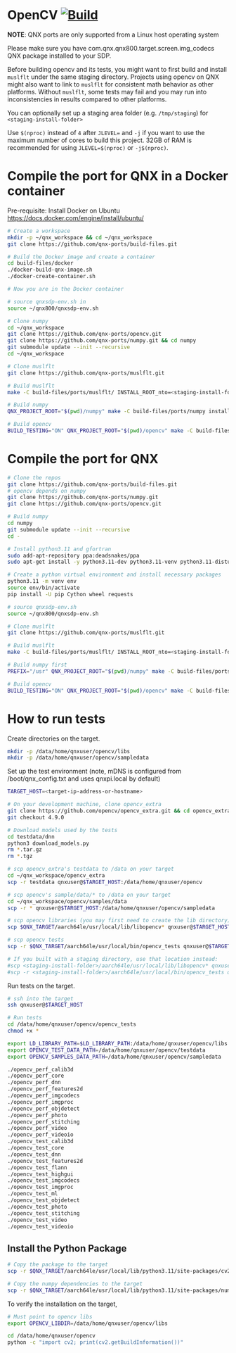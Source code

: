 # OpenCV [![Build](https://github.com/qnx-ports/build-files/actions/workflows/opencv.yml/badge.svg)](https://github.com/qnx-ports/build-files/actions/workflows/opencv.yml)

**NOTE**: QNX ports are only supported from a Linux host operating system

Please make sure you have com.qnx.qnx800.target.screen.img_codecs QNX package installed to your SDP.

Before building opencv and its tests, you might want to first build and install `muslflt`
under the same staging directory. Projects using opencv on QNX might also want to link to
`muslflt` for consistent math behavior as other platforms. Without `muslflt`, some tests
may fail and you may run into inconsistencies in results compared to other platforms.

You can optionally set up a staging area folder (e.g. `/tmp/staging`) for `<staging-install-folder>`

Use `$(nproc)` instead of `4` after `JLEVEL=` and `-j` if you want to use the maximum number of cores to build this project.
32GB of RAM is recommended for using `JLEVEL=$(nproc)` or `-j$(nproc)`.

# Compile the port for QNX in a Docker container

Pre-requisite: Install Docker on Ubuntu https://docs.docker.com/engine/install/ubuntu/
```bash
# Create a workspace
mkdir -p ~/qnx_workspace && cd ~/qnx_workspace
git clone https://github.com/qnx-ports/build-files.git

# Build the Docker image and create a container
cd build-files/docker
./docker-build-qnx-image.sh
./docker-create-container.sh

# Now you are in the Docker container

# source qnxsdp-env.sh in
source ~/qnx800/qnxsdp-env.sh

# Clone numpy
cd ~/qnx_workspace
git clone https://github.com/qnx-ports/opencv.git
git clone https://github.com/qnx-ports/numpy.git && cd numpy
git submodule update --init --recursive
cd ~/qnx_workspace

# Clone muslflt
git clone https://github.com/qnx-ports/muslflt.git

# Build muslflt
make -C build-files/ports/muslflt/ INSTALL_ROOT_nto=<staging-install-folder> USE_INSTALL_ROOT=true install QNX_PROJECT_ROOT="$(pwd)/muslflt" -j4

# Build numpy
QNX_PROJECT_ROOT="$(pwd)/numpy" make -C build-files/ports/numpy install -j4

# Build opencv
BUILD_TESTING="ON" QNX_PROJECT_ROOT="$(pwd)/opencv" make -C build-files/ports/opencv INSTALL_ROOT_nto=<staging-install-folder> USE_INSTALL_ROOT=true install -j4
```

# Compile the port for QNX
```bash
# Clone the repos
git clone https://github.com/qnx-ports/build-files.git
# opencv depends on numpy
git clone https://github.com/qnx-ports/numpy.git
git clone https://github.com/qnx-ports/opencv.git

# Build numpy
cd numpy
git submodule update --init --recursive
cd -

# Install python3.11 and gfortran
sudo add-apt-repository ppa:deadsnakes/ppa
sudo apt-get install -y python3.11-dev python3.11-venv python3.11-distutils software-properties-common gfortran

# Create a python virtual environment and install necessary packages
python3.11 -m venv env
source env/bin/activate
pip install -U pip Cython wheel requests

# source qnxsdp-env.sh
source ~/qnx800/qnxsdp-env.sh

# Clone muslflt
git clone https://github.com/qnx-ports/muslflt.git

# Build muslflt
make -C build-files/ports/muslflt/ INSTALL_ROOT_nto=<staging-install-folder> USE_INSTALL_ROOT=true install QNX_PROJECT_ROOT="$(pwd)/muslflt" -j4

# Build numpy first
PREFIX="/usr" QNX_PROJECT_ROOT="$(pwd)/numpy" make -C build-files/ports/numpy install -j4

# Build opencv
BUILD_TESTING="ON" QNX_PROJECT_ROOT="$(pwd)/opencv" make -C build-files/ports/opencv INSTALL_ROOT_nto=<staging-install-folder> USE_INSTALL_ROOT=true install -j4
```

# How to run tests

Create directories on the target.

```bash
mkdir -p /data/home/qnxuser/opencv/libs
mkdir -p /data/home/qnxuser/opencv/sampledata
````

Set up the test environment (note, mDNS is configured from
/boot/qnx_config.txt and uses qnxpi.local by default)
```bash
TARGET_HOST=<target-ip-address-or-hostname>

# On your development machine, clone opencv_extra
git clone https://github.com/opencv/opencv_extra.git && cd opencv_extra
git checkout 4.9.0

# Download models used by the tests
cd testdata/dnn
python3 download_models.py
rm *.tar.gz
rm *.tgz

# scp opencv_extra's testdata to /data on your target
cd ~/qnx_workspace/opencv_extra
scp -r testdata qnxuser@$TARGET_HOST:/data/home/qnxuser/opencv

# scp opencv's sample/data/* to /data on your target
cd ~/qnx_workspace/opencv/samples/data
scp -r * qnxuser@$TARGET_HOST:/data/home/qnxuser/opencv/sampledata

# scp opencv libraries (you may first need to create the lib directory)
scp $QNX_TARGET/aarch64le/usr/local/lib/libopencv* qnxuser@$TARGET_HOST:/data/home/qnxuser/opencv/libs

# scp opencv tests
scp -r $QNX_TARGET/aarch64le/usr/local/bin/opencv_tests qnxuser@$TARGET_HOST:/data/home/qnxuser/opencv

# If you built with a staging directory, use that location instead:
#scp <staging-install-folder>/aarch64le/usr/local/lib/libopencv* qnxuser@$TARGET_HOST:/data/home/qnxuser/opencv/libs
#scp -r <staging-install-folder>/aarch64le/usr/local/bin/opencv_tests qnxuser@$TARGET_HOST:/data/home/qnxuser/opencv
```

Run tests on the target.
```bash
# ssh into the target
ssh qnxuser@$TARGET_HOST

# Run tests
cd /data/home/qnxuser/opencv/opencv_tests
chmod +x *

export LD_LIBRARY_PATH=$LD_LIBRARY_PATH:/data/home/qnxuser/opencv/libs
export OPENCV_TEST_DATA_PATH=/data/home/qnxuser/opencv/testdata
export OPENCV_SAMPLES_DATA_PATH=/data/home/qnxuser/opencv/sampledata

./opencv_perf_calib3d
./opencv_perf_core
./opencv_perf_dnn
./opencv_perf_features2d
./opencv_perf_imgcodecs
./opencv_perf_imgproc
./opencv_perf_objdetect
./opencv_perf_photo
./opencv_perf_stitching
./opencv_perf_video
./opencv_perf_videoio
./opencv_test_calib3d
./opencv_test_core
./opencv_test_dnn
./opencv_test_features2d
./opencv_test_flann
./opencv_test_highgui
./opencv_test_imgcodecs
./opencv_test_imgproc
./opencv_test_ml
./opencv_test_objdetect
./opencv_test_photo
./opencv_test_stitching
./opencv_test_video
./opencv_test_videoio
```

## Install the Python Package

```bash
# Copy the package to the target
scp -r $QNX_TARGET/aarch64le/usr/local/lib/python3.11/site-packages/cv2 qnxuser@$TARGET_HOST:/data/home/qnxuser/opencv

# Copy the numpy dependencies to the target
scp -r $QNX_TARGET/aarch64le/usr/local/lib/python3.11/site-packages/numpy* qnxuser@$TARGET_HOST:/data/home/qnxuser/opencv
```

To verify the installation on the target,
```bash
# Must point to opencv libs
export OPENCV_LIBDIR=/data/home/qnxuser/opencv/libs

cd /data/home/qnxuser/opencv
python -c "import cv2; print(cv2.getBuildInformation())"
```
